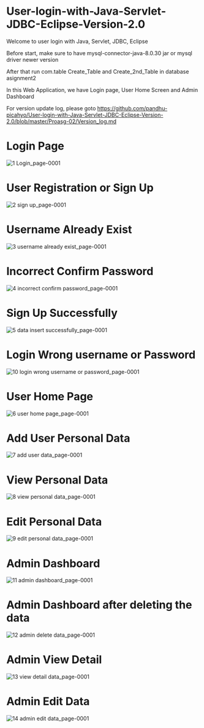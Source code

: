 # User-login-with-Java-Servlet-JDBC-Eclipse-Version-2.0

Welcome to user login with Java, Servlet, JDBC, Eclipse

Before start, make sure to have mysql-connector-java-8.0.30 jar or mysql driver newer version

After that run com.table Create_Table and Create_2nd_Table in database asignment2

In this Web Application, we have Login page, User Home Screen and Admin Dashboard

For version update log, please goto https://github.com/pandhu-picahyo/User-login-with-Java-Servlet-JDBC-Eclipse-Version-2.0/blob/master/Proasg-02/Version_log.md

# Login Page
![1 Login_page-0001](https://user-images.githubusercontent.com/117777807/208359247-74bcb281-cf42-4419-9e28-b46657270013.jpg)

# User Registration or Sign Up
![2 sign up_page-0001](https://user-images.githubusercontent.com/117777807/208359267-f244ad84-ad88-43c5-88be-98bfe06e486f.jpg)

# Username Already Exist
![3 username already exist_page-0001](https://user-images.githubusercontent.com/117777807/208359449-0b6de799-b9d4-47fe-90b0-c4ac2999cf34.jpg)

# Incorrect Confirm Password
![4 incorrect confirm password_page-0001](https://user-images.githubusercontent.com/117777807/208359539-3e2bb8fd-a93a-4f3a-ba02-7ad4b5c9dca1.jpg)

# Sign Up Successfully
![5 data insert successfully_page-0001](https://user-images.githubusercontent.com/117777807/208359593-7994ef85-3f6e-482a-b52e-0abbca0b72bd.jpg)

# Login Wrong username or Password
![10 login wrong username or password_page-0001](https://user-images.githubusercontent.com/117777807/208359389-933ad42d-6b47-4277-8ca4-50cfb4ee8237.jpg)

# User Home Page
![6 user home page_page-0001](https://user-images.githubusercontent.com/117777807/208359643-e904e430-41f4-4e9e-b77d-fcc5480d2cde.jpg)

# Add User Personal Data
![7 add user data_page-0001](https://user-images.githubusercontent.com/117777807/208359711-ae10b5ac-02f2-46db-8950-d4af01cf62dc.jpg)

# View Personal Data
![8 view personal data_page-0001](https://user-images.githubusercontent.com/117777807/208359755-cc207bbd-095c-49d6-9c20-08da024862eb.jpg)

# Edit Personal Data
![9 edit personal data_page-0001](https://user-images.githubusercontent.com/117777807/208359781-7837a9cd-fcdd-4a36-8b83-3bf6b6d6c1c0.jpg)

# Admin Dashboard
![11 admin dashboard_page-0001](https://user-images.githubusercontent.com/117777807/208359865-1235b217-6505-4710-9516-6b2469bb056d.jpg)

# Admin Dashboard after deleting the data
![12 admin delete data_page-0001](https://user-images.githubusercontent.com/117777807/208359925-8a5c6bd6-c8b0-4397-a38b-9aeaac1b6285.jpg)

# Admin View Detail
![13 view detail data_page-0001](https://user-images.githubusercontent.com/117777807/208359962-70691422-6c95-45c1-a1c6-b60a1e704b99.jpg)

# Admin Edit Data
![14 admin edit data_page-0001](https://user-images.githubusercontent.com/117777807/208360009-1009cecf-7f54-463a-b05c-7fa9e8185383.jpg)
